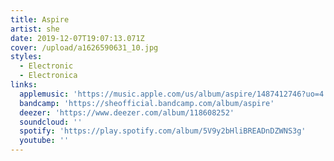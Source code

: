 ```yaml
---
title: Aspire
artist: she
date: 2019-12-07T19:07:13.071Z
cover: /upload/a1626590631_10.jpg
styles:
  - Electronic
  - Electronica
links:
  applemusic: 'https://music.apple.com/us/album/aspire/1487412746?uo=4'
  bandcamp: 'https://sheofficial.bandcamp.com/album/aspire'
  deezer: 'https://www.deezer.com/album/118608252'
  soundcloud: ''
  spotify: 'https://play.spotify.com/album/5V9y2bHliBREADnDZWNS3g'
  youtube: ''
---
```


